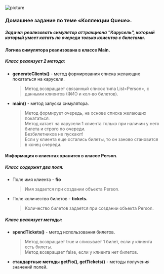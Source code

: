 ![picture](https://encrypted-tbn0.gstatic.com/images?q=tbn:ANd9GcSTVfpF0QZ-CkonTRmn_ni9R7YrPNe4jDPzMg&usqp=CAU)

### Домашнее задание по теме «Коллекции Queue».
##### Задача: реализовать симулятор аттракциона "Карусель", который который умеет катать по очереди только клиентов с билетами.

#### Логика симулятора реализована в классе **Main.**

##### Класс реализует 2 метода:

* **generateClients()** - метод формирования списка желающих покататься на карусели.
    > Метод возвращает связанный список типа List\<Person\>, с данными клиентов (ФИО и кол-во билетов).                                             
    
* **main()** - метод запуска симулятора.  
    > Метод формирует очередь, на основе списка желающих покататься.  
    > Метод катает на карусели 1 клиента только при наличии у него билета и строго по очереди.  
    > Безбилетников не пускают!  
    > Если у клиента еще остались билеты, то он заново становится в конец очереди.  
 
#### Информация о клиентах хранится в классе **Person.**

##### Класс содержит два поля:

* Поле имя клиента - **fio**
   > Имя задается при создании объекта Person.
* Поле количество билетов - **tickets.**
  > Количество билетов задается при создании объекта Person.

##### Класс реализует методы:

* **spendTickets()** - метод использования билетов.
    > Метод возвращает true и списывает 1 билет, если у клиента есть билеты.  
    > Метод возвращает false, если у клиента нет билетов.                                               
    
* **стандартные методы getFio(), getTickets()** - методы получения значений полей.
